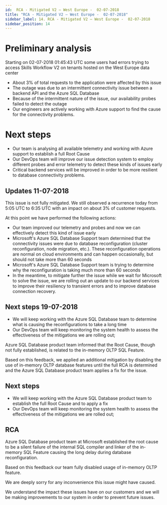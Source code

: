 ```yaml
---
id:  RCA - Mitigated V2 – West Europe -  02-07-2018
title: "RCA - Mitigated V2 – West Europe -  02-07-2018"
sidebar_label: 14. RCA - Mitigated V2 – West Europe -  02-07-2018
sidebar_position: 14
---
```


# Preliminary analysis

Starting on 02-07-2018 01:45:43 UTC some users had errors trying to access Skills Workflow V2 on tenants hosted on the West Europe data center

- About 3% of total requests to the application were affected by this issue
- The outage was due to an intermittent connectivity issue between a backend API and the Azure SQL Database
- Because of the intermittent nature of the issue, our availability probes failed to detect the outage
- Our engineers are actively working with Azure support to find the cause for the connectivity problems.


# Next steps

- Our team is analysing all available telemetry and working with Azure support to establish a full Root Cause
- Our DevOps team will improve our issue detection system to employ different probes and error telemetry to detect these kinds of issues early
- Critical backend services will be improved in order to be more resilient to database connectivity problems.

## Updates 11-07-2018

This issue is not fully mitigated. We still observed a recurrence today from 5:05 UTC to 6:35 UTC with an impact on about 3% of customer requests.

At this point we have performed the following actions:

- Our team improved our telemetry and probes and now we can effectively detect this kind of issue early
- Microsoft's Azure SQL Database Support team determined that the connectivity issues were due to database reconfiguration (cluster reconfiguration, node migration, etc.). These reconfiguration operations are normal on cloud environments and can happen occasionally, but should not take more than 60 seconds
- Microsoft's Azure SQL Database Support team is trying to determine why the reconfiguration is taking much more than 60 seconds
- In the meantime, to mitigate further the issue while we wait for Microsoft to solve the issue, we are rolling out an update to our backend services to improve their resiliency to transient errors and to improve database connection recovery.

## Next steps 19-07-2018

- We will keep working with the Azure SQL Database team to determine what is causing the reconfigurations to take a long time
- Our DevOps team will keep monitoring the system health to assess the effectiveness of the mitigations we are rolling out;

Azure SQL Database product team informed that the Root Cause, though not fully established, is related to the in-memory OLTP SQL Feature.

Based on this feedback, we applied an additional mitigation by disabling the use of in-memory OLTP database features until the full RCA is determined and the Azure SQL Database product team applies a fix for the issue.

## Next steps

- We will keep working with the Azure SQL Database product team to establish the full Root Cause and to apply a fix
- Our DevOps team will keep monitoring the system health to assess the effectiveness of the mitigations we are rolled out;

## RCA

Azure SQL Database product team at Microsoft established the root cause to be a silent failure of the internal SQL compiler and linker of the in-memory SQL Feature  causing the long delay during database reconfiguration.

Based on this feedback our team fully disabled usage of in-memory OLTP feature.

We are deeply sorry for any inconvenience this issue might have caused.

We understand the impact these issues have on our customers and we will be making improvements to our system in order to prevent future issues.